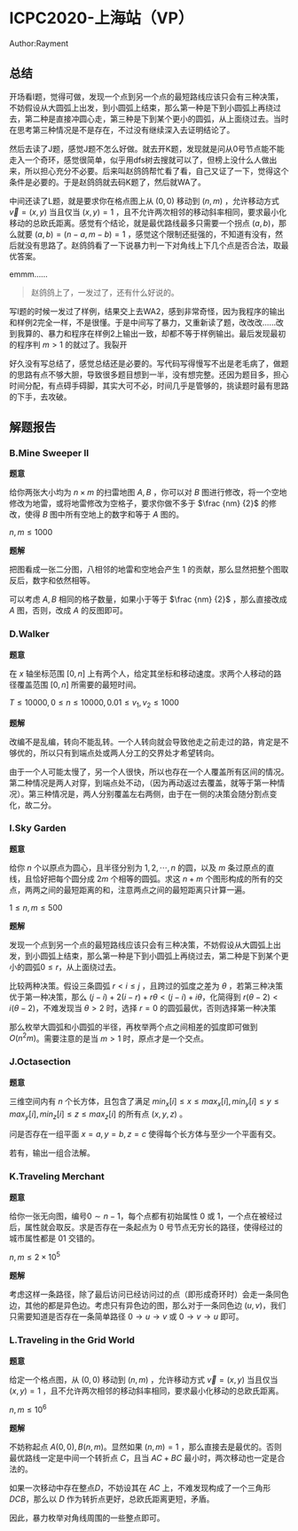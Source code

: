 # ICPC2020-上海站（VP）

$\text{Author:Rayment}$

## 总结

开场看I题，觉得可做，发现一个点到另一个点的最短路线应该只会有三种决策，不妨假设从大圆弧上出发，到小圆弧上结束，那么第一种是下到小圆弧上再绕过去，第二种是直接冲圆心走，第三种是下到某个更小的圆弧，从上面绕过去。当时在思考第三种情况是不是存在，不过没有继续深入去证明结论了。

然后去读了J题，感觉J题不怎么好做。就去开K题，发现就是问从0号节点能不能走入一个奇环，感觉很简单，似乎用dfs树去搜就可以了，但榜上没什么人做出来，所以担心充分不必要。后来叫赵鸽鸽帮忙看了看，自己又证了一下，觉得这个条件是必要的。于是赵鸽鸽就去码K题了，然后就WA了。

中间还读了L题，就是要求你在格点图上从 $(0,0)$ 移动到 $(n,m)$ ，允许移动方式 $\vec v =(x,y)$ 当且仅当 $(x,y)=1$ ，且不允许两次相邻的移动斜率相同，要求最小化移动的总欧氏距离。感觉有个结论，就是最优路线最多只需要一个拐点 $(a,b)$，那么就要 $(a,b)=(n-a,m-b)=1$ ，感觉这个限制还挺强的，不知道有没有，然后就没有思路了。赵鸽鸽看了一下说暴力判一下对角线上下几个点是否合法，取最优答案。

emmm……

> 赵鸽鸽上了，一发过了，还有什么好说的。

写I题的时候一发过了样例，结果交上去WA2，感到非常奇怪，因为我程序的输出和样例2完全一样，不是很懂。于是中间写了暴力，又重新读了题，改改改……改到我算的、暴力和程序在样例2上输出一致，却都不等于样例输出。最后发现最初的程序判 $m>1$ 的就过了。我裂开

好久没有写总结了，感觉总结还是必要的。写代码写得慢写不出是老毛病了，做题的思路有点不够大胆，导致很多题目想到一半，没有想完整。还因为题目多，担心时间分配，有点碍手碍脚，其实大可不必，时间几乎是管够的，挑读题时最有思路的下手，去攻破。

## 解题报告

### B.Mine Sweeper II

**题意**

给你两张大小均为 $n\times m$ 的扫雷地图 $A,B$ ，你可以对 $B$ 图进行修改，将一个空地修改为地雷，或将地雷修改为空格子，要求你做不多于 $\frac {nm} {2}$ 的修改，使得 $B$ 图中所有空地上的数字和等于 $A$ 图的。

$n,m \leq 1000$

**题解**

把图看成一张二分图，八相邻的地雷和空地会产生 $1$ 的贡献，那么显然把整个图取反后，数字和依然相等。

可以考虑 $A,B$ 相同的格子数量，如果小于等于 $\frac {nm} {2}$ ，那么直接改成 $A$ 图，否则，改成 $A$ 的反图即可。

### D.Walker

**题意**

在 $x$ 轴坐标范围 $[0,n]$ 上有两个人，给定其坐标和移动速度。求两个人移动的路径覆盖范围 $[0,n]$ 所需要的最短时间。

$T \leq 10000,0\leq n \leq 10000,0.01\leq v_1,v_2\leq 1000$

**题解**

改编不是乱编，转向不能乱转。一个人转向就会导致他走之前走过的路，肯定是不够优的，所以只有到端点处或两人分工的交界处才希望转向。

由于一个人可能太慢了，另一个人很快，所以也存在一个人覆盖所有区间的情况。第二种情况是两人对穿，到端点处不动，（因为再动返过去覆盖，就等于第一种情况）。第三种情况是，两人分别覆盖左右两侧，由于在一侧的决策会随分割点变化，故二分。


### I.Sky Garden

**题意**

给你 $n$ 个以原点为圆心，且半径分别为 $1,2,\cdots,n$ 的圆，以及 $m$ 条过原点的直线，且恰好把每个圆分成 $2m$ 个相等的圆弧。求这 $n+m$ 个图形构成的所有的交点，两两之间的最短距离的和，注意两点之间的最短距离只计算一遍。

$1\leq n,m\leq 500$

**题解**

发现一个点到另一个点的最短路线应该只会有三种决策，不妨假设从大圆弧上出发，到小圆弧上结束，那么第一种是下到小圆弧上再绕过去，第二种是下到某个更小的圆弧$0\leq r$，从上面绕过去。

比较两种决策。假设三条圆弧 $r < i \leq j$ ，且跨过的弧度之差为 $\theta$ ，若第三种决策优于第一种决策，那么 $(j-i)+2(i-r)+r\theta < (j-i) + i \theta$，化简得到 $r(\theta -2) < i(\theta -2)$，不难发现当 $\theta > 2$ 时，选择 $r=0$ 的圆弧最优，否则选择第一种决策

那么枚举大圆弧和小圆弧的半径，再枚举两个点之间相差的弧度即可做到 $O(n^2m)$。需要注意的是当 $m>1$ 时，原点才是一个交点。

### J.Octasection

**题意**

三维空间内有 $n$ 个长方体，且包含了满足 $min_x[i] \leq x \leq max_x[i],min_y[i] \leq y \leq max_y[i],min_z[i] \leq z \leq max_z[i]$ 的所有点 $(x,y,z)$ 。

问是否存在一组平面 $x=a,y=b,z=c$ 使得每个长方体与至少一个平面有交。

若有，输出一组合法解。

### K.Traveling Merchant

**题意**

给你一张无向图，编号$0 \sim n-1$，每个点都有初始属性 $0$ 或 $1$，一个点在被经过后，属性就会取反。求是否存在一条起点为 $0$ 号节点无穷长的路径，使得经过的城市属性都是 $01$ 交错的。

$n,m \leq 2\times 10^5$

**题解**

考虑这样一条路径，除了最后访问已经访问过的点（即形成奇环时）会走一条同色边，其他的都是异色边。考虑只有异色边的图，那么对于一条同色边 $(u,v)$，我们只需要知道是否存在一条简单路径 $0 \rightarrow u \rightarrow v$ 或 $0 \rightarrow v \rightarrow u$ 即可。

### L.Traveling in the Grid World

**题意**

给定一个格点图，从 $(0,0)$ 移动到 $(n,m)$ ，允许移动方式 $\vec v =(x,y)$ 当且仅当 $(x,y)=1$ ，且不允许两次相邻的移动斜率相同，要求最小化移动的总欧氏距离。

$n,m \leq 10^6$

**题解**

不妨称起点 $A(0,0),B(n,m)$。显然如果 $(n,m)=1$ ，那么直接去是最优的。否则最优路线一定是中间一个转折点 $C$，且当 $AC+BC$ 最小时，两次移动也一定是合法的。

如果一次移动中存在整点$D$，不妨设其在 $AC$ 上，不难发现构成了一个三角形 $DCB$，那么以 $D$ 作为转折点更好，总欧氏距离更短，矛盾。

因此，暴力枚举对角线周围的一些整点即可。
